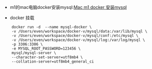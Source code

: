 
* m1的mac电脑docker安装mysql:[Mac m1 docker 安装mysql](https://www.jianshu.com/p/eb3d9129d880)

* docker 挂载
```
    docker run -d  --name mysql-docker \
    -v /Users/even/workspace/docker-v/mysql/data:/var/lib/mysql \
    -v /Users/even/workspace/docker-v/mysql/conf:/etc/mysql \
    -v /Users/even/workspace/docker-v/mysql/log:/var/log/mysql \
    -p 3306:3306 \
    -e MYSQL_ROOT_PASSWORD=123456 \
    mysql/mysql-server \
    --character-set-server=utf8mb4 \
    --collation-server=utf8mb4_general_ci
```

